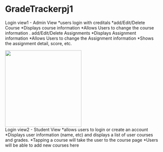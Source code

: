 # GradeTrackerpj1

Login view1 - Admin View 
         *users login with creditals
        *add/Edit/Delete Course
        *Displays course information
        *Allows Users to change the course information
.
         add/Edit/Delete Assignments
        *Displays Assignment information
        *Allows Users to change the Assignment information
        *Shows the assignment detail, score, etc.
       

<img src= "http://g.recordit.co/8YhvkBbeUe.gif" width=250><br>
Login view2 - Student View 
      *allows users to login or create an account
      *Displays user information (name, etc) and displays a list of user courses and grades.
      *Tapping a course will take the user to the course page
      *Users will be able to add new courses here
